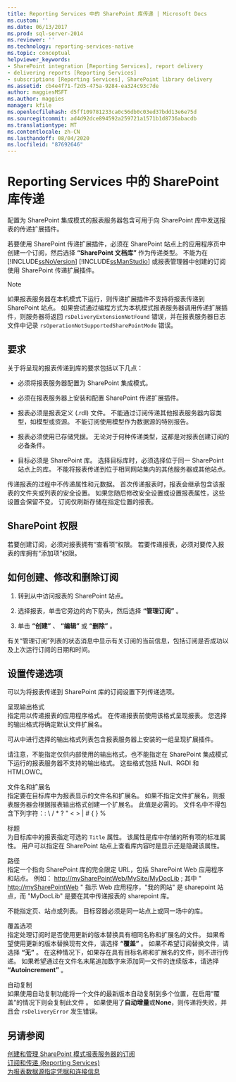 ```yaml
---
title: Reporting Services 中的 SharePoint 库传递 | Microsoft Docs
ms.custom: ''
ms.date: 06/13/2017
ms.prod: sql-server-2014
ms.reviewer: ''
ms.technology: reporting-services-native
ms.topic: conceptual
helpviewer_keywords:
- SharePoint integration [Reporting Services], report delivery
- delivering reports [Reporting Services]
- subscriptions [Reporting Services], SharePoint library delivery
ms.assetid: cb4e4f71-f2d5-475a-9284-ea324c93c7de
author: maggiesMSFT
ms.author: maggies
manager: kfile
ms.openlocfilehash: d5ff109781233ca0c56db0c03ed37bdd13e6e75d
ms.sourcegitcommit: ad4d92dce894592a259721a1571b1d8736abacdb
ms.translationtype: MT
ms.contentlocale: zh-CN
ms.lasthandoff: 08/04/2020
ms.locfileid: "87692646"
---
```

# <a name="sharepoint-library-delivery-in-reporting-services"></a>Reporting Services 中的 SharePoint 库传递
  配置为 SharePoint 集成模式的报表服务器包含可用于向 SharePoint 库中发送报表的传递扩展插件。  
  
 若要使用 SharePoint 传递扩展插件，必须在 SharePoint 站点上的应用程序页中创建一个订阅，然后选择 **“SharePoint 文档库”** 作为传递类型。 不能为在 [!INCLUDE[ssNoVersion](../../includes/ssnoversion-md.md)] [!INCLUDE[ssManStudio](../../includes/ssmanstudio-md.md)] 或报表管理器中创建的订阅使用 SharePoint 传递扩展插件。  
  
> [!NOTE]  
>  如果报表服务器在本机模式下运行，则传递扩展插件不支持将报表传递到 SharePoint 站点。 如果尝试通过编程方式为本机模式报表服务器调用传递扩展插件，则服务器将返回 `rsDeliveryExtensionNotFound` 错误，并在报表服务器日志文件中记录 `rsOperationNotSupportedSharePointMode` 错误。  
  
## <a name="requirements"></a>要求  
 关于将呈现的报表传递到库的要求包括以下几点：  
  
-   必须将报表服务器配置为 SharePoint 集成模式。  
  
-   必须在报表服务器上安装和配置 SharePoint 传递扩展插件。  
  
-   报表必须是报表定义 (.rdl) 文件。 不能通过订阅传递其他报表服务器内容类型，如模型或资源。 不能订阅使用模型作为数据源的特别报告。  
  
-   报表必须使用已存储凭据。 无论对于何种传递类型，这都是对报表创建订阅的必备条件。  
  
-   目标必须是 SharePoint 库。 选择目标库时，必须选择位于同一 SharePoint 站点上的库。 不能将报表传递到位于相同网站集内的其他服务器或其他站点。  
  
 传递报表的过程中不传递属性和元数据。 首次传递报表时，报表会继承包含该报表的文件夹或列表的安全设置。 如果您随后修改安全设置或设置报表属性，这些设置会保留不变。 订阅仅刷新存储在指定位置的报表。  
  
## <a name="sharepoint-permissions"></a>SharePoint 权限  
 若要创建订阅，必须对报表拥有“查看项”权限。 若要传递报表，必须对要传入报表的库拥有“添加项”权限。  
  
## <a name="how-to-create-modify-and-delete-subscriptions"></a>如何创建、修改和删除订阅  
  
1.  转到从中访问报表的 SharePoint 站点。  
  
2.  选择报表，单击它旁边的向下箭头，然后选择 **“管理订阅”** 。  
  
3.  单击 **“创建”** 、 **“编辑”** 或 **“删除”** 。  
  
 有关“管理订阅”列表的状态消息中显示有关订阅的当前信息，包括订阅是否成功以及上次运行订阅的日期和时间。  
  
## <a name="setting-delivery-options"></a>设置传递选项  
 可以为将报表传递到 SharePoint 库的订阅设置下列传递选项。  
  
 呈现输出格式  
 指定用以传递报表的应用程序格式。 在传递报表前使用该格式呈现报表。 您选择的输出格式将确定默认文件扩展名。  
  
 可从中进行选择的输出格式列表包含报表服务器上安装的一组呈现扩展插件。  
  
 请注意，不能指定仅供内部使用的输出格式，也不能指定在 SharePoint 集成模式下运行的报表服务器不支持的输出格式。 这些格式包括 Null、RGDI 和 HTMLOWC。  
  
 文件名和扩展名  
 指定要在目标库中为报表显示的文件名和扩展名。 如果不指定文件扩展名，则报表服务器会根据报表输出格式创建一个扩展名。 此值是必需的。 文件名中不得包含下列字符：: \ / * ? " \< > | # { } %  
  
 标题  
 为目标库中的报表指定可选的 `Title` 属性。 该属性是库中存储的所有项的标准属性。 用户可以指定在 SharePoint 站点上查看库内容时是显示还是隐藏该属性。  
  
 路径  
 指定一个指向 SharePoint 库的完全限定 URL，包括 SharePoint Web 应用程序和站点。 例如： <http://mySharePointWeb/MySite/MyDocLib> ; 其中 " <http://mySharePointWeb> " 指示 Web 应用程序，"我的网站" 是 sharepoint 站点，而 "MyDocLib" 是要在其中传递报表的 sharepoint 库。  
  
 不能指定页、站点或列表。 目标容器必须是同一站点上或同一场中的库。  
  
 覆盖选项  
 指定处理订阅时是否使用更新的版本替换具有相同名称和扩展名的文件。 如果希望使用更新的版本替换现有文件，请选择 **“覆盖”** 。 如果不希望订阅替换文件，请选择 **“无”** 。 在这种情况下，如果存在具有目标名称和扩展名的文件，则不进行传递。 如果希望通过在文件名末尾追加数字来添加同一文件的连续版本，请选择 **“Autoincrement”** 。  
  
 自动复制  
 如果使用自动复制功能将一个文件的最新版本自动复制到多个位置，在启用“覆盖”的情况下则会复制此文件  。 如果使用了**自动增量**或**None**，则传递将失败，并且会 `rsDeliveryError` 发生错误。  
  
## <a name="see-also"></a>另请参阅  
 [创建和管理 SharePoint 模式报表服务器的订阅](create-and-manage-subscriptions-for-sharepoint-mode-report-servers.md)   
 [订阅和传递 (Reporting Services)](subscriptions-and-delivery-reporting-services.md)   
 [为报表数据源指定凭据和连接信息](../report-data/specify-credential-and-connection-information-for-report-data-sources.md)  
  
  

